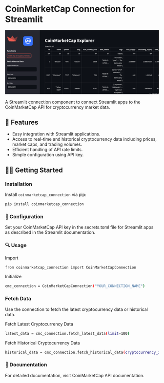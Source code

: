 # CoinMarketCap Connection for Streamlit
![Alt text](img/app.png)

A Streamlit connection component to connect Streamlit apps to the CoinMarketCap API for cryptocurrency market data.

## 🚀 Features
- Easy integration with Streamlit applications.
- Access to real-time and historical cryptocurrency data including prices, market caps, and trading volumes.
- Efficient handling of API rate limits.
- Simple configuration using API key.

## 🧑‍🎓 Getting Started
### Installation
Install `coinmarketcap_connection` via pip:
```bash
pip install coinmarketcap_connection
```

### 🔩 Configuration
Set your CoinMarketCap API key in the secrets.toml file for Streamlit apps as described in the Streamlit documentation.

### 🔍 Usage
Import
```bash
from coinmarketcap_connection import CoinMarketCapConnection
```
Initialize
```bash
cmc_connection = CoinMarketCapConnection("YOUR_CONNECTION_NAME")
```

### Fetch Data
Use the connection to fetch the latest cryptocurrency data or historical data.

Fetch Latest Cryptocurrency Data
```bash
latest_data = cmc_connection.fetch_latest_data(limit=100)
```
Fetch Historical Cryptocurrency Data
```bash
historical_data = cmc_connection.fetch_historical_data(cryptocurrency_id=1, start_date='2023-01-01', end_date='2023-01-31')
```
### 📑 Documentation
For detailed documentation, visit CoinMarketCap API documentation.
